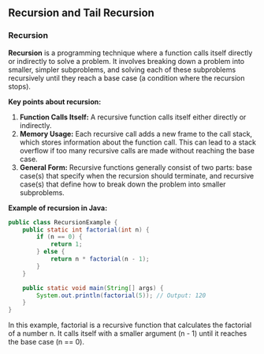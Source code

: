 ## Recursion and Tail Recursion

### Recursion

**Recursion** is a programming technique where a function calls itself directly or indirectly to solve a problem. It involves breaking down a problem into smaller, simpler subproblems, and solving each of these subproblems recursively until they reach a base case (a condition where the recursion stops).

**Key points about recursion:**
1. **Function Calls Itself:** A recursive function calls itself either directly or indirectly.
2. **Memory Usage:** Each recursive call adds a new frame to the call stack, which stores information about the function call. This can lead to a stack overflow if too many recursive calls are made without reaching the base case.
3. **General Form:** Recursive functions generally consist of two parts: base case(s) that specify when the recursion should terminate, and recursive case(s) that define how to break down the problem into smaller subproblems.

**Example of recursion in Java:**

```java
public class RecursionExample {
    public static int factorial(int n) {
        if (n == 0) {
            return 1;
        } else {
            return n * factorial(n - 1);
        }
    }

    public static void main(String[] args) {
        System.out.println(factorial(5)); // Output: 120
    }
}
```
In this example, factorial is a recursive function that calculates the factorial of a number n. It calls itself with a smaller argument (n - 1) until it reaches the base case (n == 0).
